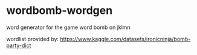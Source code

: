 # wordbomb-wordgen
word generator for the game word bomb on jklmn


wordlist provided by: https://www.kaggle.com/datasets/ironicninja/bomb-party-dict
